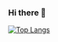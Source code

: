 ### Hi there 👋

[![Top Langs](https://github-readme-stats.vercel.app/api/top-langs/?username=Dendai-man
)](https://github.com/anuraghazra/github-readme-stats)

<!-- ![Anurag's GitHub stats](https://github-readme-stats.vercel.app/api?username=Dendai-man) -->

<!--
**Dendai-man/Dendai-man** is a ✨ _special_ ✨ repository because its `README.md` (this file) appears on your GitHub profile.

Here are some ideas to get you started:

- 🔭 I’m currently working on ...
- 🌱 I’m currently learning ...
- 👯 I’m looking to collaborate on ...
- 🤔 I’m looking for help with ...
- 💬 Ask me about ...
- 📫 How to reach me: ...
- 😄 Pronouns: ...
- ⚡ Fun fact: ...
-->
